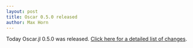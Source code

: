```yaml
---
layout: post
title: Oscar 0.5.0 released
author: Max Horn
---
```

Today Oscar.jl 0.5.0 was released.
[Click here for a detailed list of changes](https://github.com/oscar-system/Oscar.jl/releases/tag/v0.5.0).
